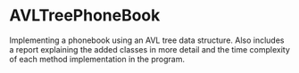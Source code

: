 # AVLTreePhoneBook
Implementing a phonebook using an AVL tree data structure. Also includes a report explaining the added classes in more detail and the time complexity of each method implementation in the program.
